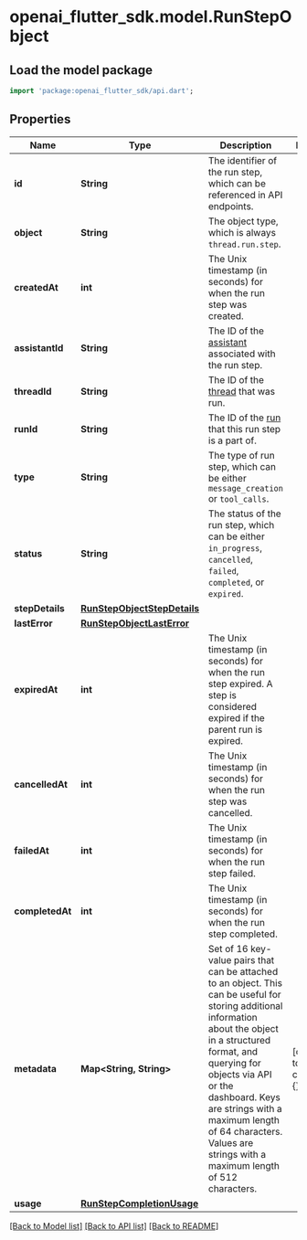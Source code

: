 # openai_flutter_sdk.model.RunStepObject

## Load the model package
```dart
import 'package:openai_flutter_sdk/api.dart';
```

## Properties
Name | Type | Description | Notes
------------ | ------------- | ------------- | -------------
**id** | **String** | The identifier of the run step, which can be referenced in API endpoints. | 
**object** | **String** | The object type, which is always `thread.run.step`. | 
**createdAt** | **int** | The Unix timestamp (in seconds) for when the run step was created. | 
**assistantId** | **String** | The ID of the [assistant](/docs/api-reference/assistants) associated with the run step. | 
**threadId** | **String** | The ID of the [thread](/docs/api-reference/threads) that was run. | 
**runId** | **String** | The ID of the [run](/docs/api-reference/runs) that this run step is a part of. | 
**type** | **String** | The type of run step, which can be either `message_creation` or `tool_calls`. | 
**status** | **String** | The status of the run step, which can be either `in_progress`, `cancelled`, `failed`, `completed`, or `expired`. | 
**stepDetails** | [**RunStepObjectStepDetails**](RunStepObjectStepDetails.md) |  | 
**lastError** | [**RunStepObjectLastError**](RunStepObjectLastError.md) |  | 
**expiredAt** | **int** | The Unix timestamp (in seconds) for when the run step expired. A step is considered expired if the parent run is expired. | 
**cancelledAt** | **int** | The Unix timestamp (in seconds) for when the run step was cancelled. | 
**failedAt** | **int** | The Unix timestamp (in seconds) for when the run step failed. | 
**completedAt** | **int** | The Unix timestamp (in seconds) for when the run step completed. | 
**metadata** | **Map<String, String>** | Set of 16 key-value pairs that can be attached to an object. This can be useful for storing additional information about the object in a structured format, and querying for objects via API or the dashboard.   Keys are strings with a maximum length of 64 characters. Values are strings with a maximum length of 512 characters.  | [default to const {}]
**usage** | [**RunStepCompletionUsage**](RunStepCompletionUsage.md) |  | 

[[Back to Model list]](../README.md#documentation-for-models) [[Back to API list]](../README.md#documentation-for-api-endpoints) [[Back to README]](../README.md)


